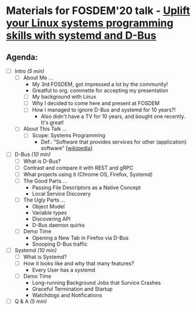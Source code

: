 # Materials for FOSDEM'20 talk - [Uplift your Linux systems programming skills with systemd and D-Bus](https://fosdem.org/2020/schedule/event/golinux/)

## Agenda:
- [ ] Intro *(5 min)*
  - [ ] About Me ...
      * My 3rd FOSDEM, got impressed a lot by the community!
      * Greatful to org. commette for accepting my presentation
    - [ ] My background with Linux
    - [ ] Why I decided to come here and present at FOSDEM
    - [ ] How I managed to ignore D-Bus and systemd for 10 years?!
      * Also didn't have a TV for 10 years, and bought one recently. It's great!
  - [ ] About This Talk ...
    - [ ] Scope: Systems Programming
      * Def.: "Software that provides services for other (application) software" [[wikipedia](https://en.wikipedia.org/wiki/Systems_programming)]

- [ ] D-Bus *(10 min)*
  - [ ] What is D-Bus?
  - [ ] Contrast and compare it with REST and gRPC
  - [ ] What projects using it (Chrome OS, Firefox, Systemd)
  - [ ] The Good Parts ...
    * Passing File Descriptors as a Native Concept
    * Local Service Discovery
  - [ ] The Ugly Parts ...
    * Object Model 
    * Variable types
    * Discovering API
    * D-Bus daemon quirks
  - [ ] Demo Time
    * Opening a New Tab in Firefox via D-Bus
    * Snooping D-Bus traffic

- [ ] Systemd *(10 min)*
  - [ ] What is Systemd?
  - [ ] How it looks like and why that many features?
    * Every User has a systemd
  - [ ] Demo Time
    * Long-running Background Jobs that Survice Crashes
    * Graceful Termination and Startup
    * Watchdogs and Notifications

- [ ] Q & A *(5 min)*
